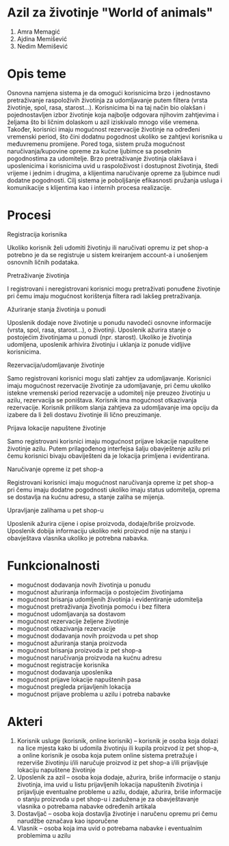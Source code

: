 # Azil za životinje "World of animals"
1.	Amra Memagić
2.	Ajdina Memišević
3.	Nedim Memišević

# Opis teme

Osnovna namjena sistema je da omogući korisnicima brzo i jednostavno pretraživanje raspoloživih životinja za udomljavanje putem filtera (vrsta životinje, spol, rasa, starost...). Korisnicima bi na taj način bio olakšan i pojednostavljen izbor životinje koja najbolje odgovara njihovim zahtjevima i željama što bi ličnim dolaskom u azil iziskivalo mnogo više vremena. Također, korisnici imaju mogućnost rezervacije životinje na određeni vremenski period, što čini dodatnu pogodnost ukoliko se zahtjevi korisnika u međuvremenu promijene. 
Pored toga, sistem pruža mogućnost naručivanja/kupovine opreme za kućne ljubimce sa posebnim pogodnostima za udomitelje.
Brzo pretraživanje životinja olakšava i uposlenicima i korisnicima uvid u raspoloživost i dostupnost životinja, štedi vrijeme i jednim i drugima, a klijentima naručivanje opreme za ljubimce nudi dodatne pogodnosti.
Cilj sistema je poboljšanje efikasnosti pružanja usluga i komunikacije s klijentima kao i internih procesa realizacije.

# Procesi

Registracija korisnika

Ukoliko korisnik želi udomiti životinju ili naručivati opremu iz pet shop-a potrebno je da se registruje u sistem kreiranjem account-a i unošenjem osnovnih ličnih podataka.

Pretraživanje životinja 

I registrovani i neregistrovani korisnici mogu pretraživati ponuđene životinje pri čemu imaju mogućnost korištenja filtera radi lakšeg pretraživanja.

Ažuriranje stanja životinja u ponudi

Uposlenik dodaje nove životinje u ponudu navodeći osnovne informacije (vrsta, spol, rasa, starost...), o životinji. Uposlenik ažurira stanje o postojećim životinjama u ponudi (npr. starost). Ukoliko je životinja udomljena, uposlenik arhivira životinju i uklanja iz ponude vidljive korisnicima.

Rezervacija/udomljavanje životinje

Samo registrovani korisnici mogu slati zahtjev za udomljavanje. Korisnici imaju mogućnost rezervacije životinje za udomljavanje, pri čemu ukoliko istekne vremenski period rezervacije a udomitelj nije preuzeo životinju u azilu, rezervacija se poništava. Korisnik ima mogućnost otkazivanja rezervacije. Korisnik prilikom slanja zahtjeva za udomljavanje ima opciju da izabere da li želi dostavu životinje ili lično preuzimanje. 

Prijava lokacije napuštene životinje

Samo registrovani korisnici imaju mogućnost prijave lokacije napuštene životinje azilu. Putem prilagođenog interfejsa šalju obavještenje azilu  pri čemu korisnici bivaju obaviješteni da je lokacija primljena i evidentirana.

Naručivanje opreme iz pet shop-a

Registrovani korisnici imaju mogućnost naručivanja opreme iz pet shop-a pri čemu imaju dodatne pogodnosti ukoliko imaju status udomitelja, oprema se dostavlja na kućnu adresu, a stanje zaliha se mijenja.

Upravljanje zalihama u pet shop-u

Uposlenik ažurira cijene i opise proizvoda, dodaje/briše proizvode. Uposlenik dobija informaciju ukoliko neki proizvod nije na stanju i obavještava vlasnika ukoliko je potrebna nabavka.


# Funkcionalnosti

-	mogućnost dodavanja novih životinja u ponudu 
-	mogućnost ažuriranja informacija o postojećim životinjama
-	mogućnost brisanja udomljenih životinja i evidentiranje udomitelja
-	mogućnost pretraživanja životinja pomoću i bez filtera
-	mogućnost udomljavanja sa dostavom
-	mogućnost rezervacije željene životinje 
-	mogućnost otkazivanja rezervacije
-	mogućnost dodavanja novih proizvoda u pet shop
-	mogućnost ažuriranja stanja proizvoda
-	mogućnost brisanja proizvoda iz pet shop-a
-	mogućnost naručivanja proizvoda na kućnu adresu
-	mogućnost registracije korisnika
-	mogućnost dodavanja uposlenika
-	mogućnost prijave lokacije napuštenih pasa
-	mogućnost pregleda prijavljenih lokacija
-	mogućnost prijave problema u azilu i potreba nabavke


# Akteri

1. Korisnik usluge (korisnik, online korisnik) – korisnik je osoba koja dolazi na lice mjesta kako bi udomila životinju ili kupila proizvod iz pet shop-a, a online korisnik je osoba koja putem online sistema pretražuje i rezerviše životinju i/ili naručuje proizvod iz pet shop-a i/ili prijavljuje lokaciju napuštene životinje
2. Uposlenik za azil – osoba koja dodaje, ažurira, briše informacije o stanju životinja, ima uvid u listu prijavljenih lokacija napuštenih životinja i prijavljuje eventualne probleme u azilu, dodaje, ažurira, briše informacije o stanju proizvoda u pet shop-u  i zadužena je za obavještavanje vlasnika o potrebama nabavke određenih artikala
3. Dostavljač – osoba koja dostavlja životinje i naručenu opremu pri čemu narudžbe označava kao isporučene
4. Vlasnik – osoba koja ima uvid o potrebama nabavke i eventualnim problemima u azilu


